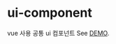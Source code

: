 # ui-component

vue 사용 공통 ui 컴포넌트
See [DEMO](http://planit-ui-component.s3-website.ap-northeast-2.amazonaws.com/).
